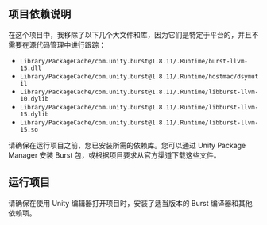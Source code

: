 ## 项目依赖说明

在这个项目中，我移除了以下几个大文件和库，因为它们是特定于平台的，并且不需要在源代码管理中进行跟踪：

- `Library/PackageCache/com.unity.burst@1.8.11/.Runtime/burst-llvm-15.dll`
- `Library/PackageCache/com.unity.burst@1.8.11/.Runtime/hostmac/dsymutil`
- `Library/PackageCache/com.unity.burst@1.8.11/.Runtime/libburst-llvm-10.dylib`
- `Library/PackageCache/com.unity.burst@1.8.11/.Runtime/libburst-llvm-15.dylib`
- `Library/PackageCache/com.unity.burst@1.8.11/.Runtime/libburst-llvm-15.so`

请确保在运行项目之前，您已安装所需的依赖库。您可以通过 Unity Package Manager 安装 Burst 包，或根据项目要求从官方渠道下载这些文件。

## 运行项目

请确保在使用 Unity 编辑器打开项目时，安装了适当版本的 Burst 编译器和其他依赖项。
